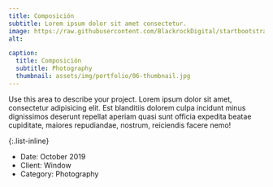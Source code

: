 ```yaml
---
title: Composición
subtitle: Lorem ipsum dolor sit amet consectetur.
image: https://raw.githubusercontent.com/BlackrockDigital/startbootstrap-agency/master/src/assets/img/portfolio/06-full.jpg
alt:

caption:
  title: Composición
  subtitle: Photography
  thumbnail: assets/img/portfolio/06-thumbnail.jpg
---
```

Use this area to describe your project. Lorem ipsum dolor sit amet, consectetur adipisicing elit. Est blanditiis dolorem culpa incidunt minus dignissimos deserunt repellat aperiam quasi sunt officia expedita beatae cupiditate, maiores repudiandae, nostrum, reiciendis facere nemo!

{:.list-inline}
- Date: October 2019
- Client: Window
- Category: Photography
